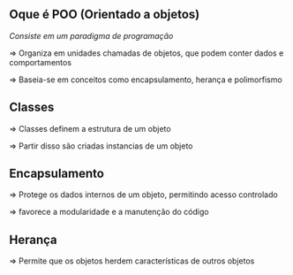 ## Oque é POO (Orientado a objetos)
*Consiste em um paradigma de programação*

=>  Organiza em unidades chamadas de objetos, que podem conter dados e comportamentos

=> Baseia-se em conceitos como encapsulamento, herança e polimorfismo 

## Classes

=> Classes definem a estrutura de um objeto

=> Partir disso são criadas instancias de um objeto

## Encapsulamento

=> Protege os dados internos de um objeto, permitindo acesso controlado

=> favorece a modularidade e a manutenção do código


## Herança

=> Permite que os objetos herdem características de outros objetos